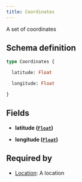 ```yaml
---
title: Coordinates
---
```


A set of coordinates

## Schema definition
```graphql
type Coordinates {

  latitude: Float

  longitude: Float

}
```

## Fields

* **latitude ([`Float`](graphql/schema/float.md))**


* **longitude ([`Float`](graphql/schema/float.md))**



## Required by
* [Location](graphql/schema/location.md): A location
